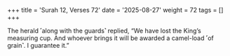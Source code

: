 +++
title = 'Surah 12, Verses 72'
date = '2025-08-27'
weight = 72
tags = []
+++

The herald ˹along with the guards˺ replied, “We have lost the King’s measuring cup. And whoever brings it will be awarded a camel-load ˹of grain˺. I guarantee it.”